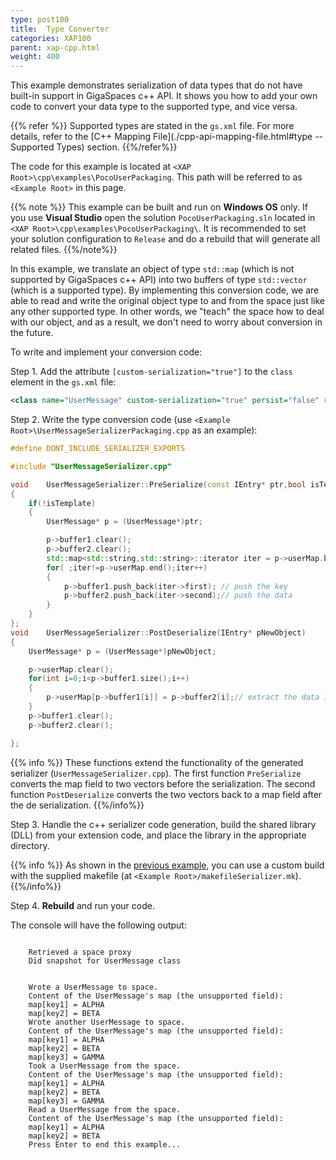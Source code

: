 ```yaml
---
type: post100
title:  Type Converter
categories: XAP100
parent: xap-cpp.html
weight: 400
---
```




This example demonstrates serialization of data types that do not have built-in support in GigaSpaces c++ API. It shows you how to add your own code to convert your data type to the supported type, and vice versa.

{{% refer %}}
Supported types are stated in the `gs.xml` file. For more details, refer to the [C++ Mapping File](./cpp-api-mapping-file.html#type -- Supported Types) section.
{{%/refer%}}


The code for this example is located at `<XAP Root>\cpp\examples\PocoUserPackaging`. This path will be referred to as `<Example Root>` in this page.

{{% note %}}
This example can be built and run on **Windows OS** only. If you use **Visual Studio** open the solution `PocoUserPackaging.sln` located in `<XAP Root>\cpp\examples\PocoUserPackaging\`. It is recommended to set your solution configuration to `Release` and do a rebuild that will generate all related files.
{{%/note%}}

In this example, we translate an object of type `std::map` (which is not supported by GigaSpaces c++ API) into two buffers of type `std::vector` (which is a supported type).
By implementing this conversion code, we are able to read and write the original object type to and from the space just like any other supported type. In other words, we "teach" the space how to deal with our object, and as a result, we don't need to worry about conversion in the future.

To write and implement your conversion code:

Step 1. Add the attribute `[custom-serialization="true"]` to the `class` element in the `gs.xml` file:


```xml
<class name="UserMessage" custom-serialization="true" persist="false" replicate="false" fifo="false" >
```

Step 2. Write the type conversion code (use `<Example Root>\UserMessageSerializerPackaging.cpp` as an example):


```cpp
#define DONT_INCLUDE_SERIALIZER_EXPORTS

#include "UserMessageSerializer.cpp"

void	UserMessageSerializer::PreSerialize(const IEntry* ptr,bool isTemplate)
{
	if(!isTemplate)
	{
		UserMessage* p = (UserMessage*)ptr;

		p->buffer1.clear();
		p->buffer2.clear();
		std::map<std::string,std::string>::iterator iter = p->userMap.begin();
		for( ;iter!=p->userMap.end();iter++)
		{
			p->buffer1.push_back(iter->first); // push the key
			p->buffer2.push_back(iter->second);// push the data
		}
	}
};
void	UserMessageSerializer::PostDeserialize(IEntry* pNewObject)
{
	UserMessage* p = (UserMessage*)pNewObject;

	p->userMap.clear();
	for(int i=0;i<p->buffer1.size();i++)
	{
		p->userMap[p->buffer1[i]] = p->buffer2[i];// extract the data into the map
	}
	p->buffer1.clear();
	p->buffer2.clear();

};
```

{{% info %}}
These functions extend the functionality of the generated serializer (`UserMessageSerializer.cpp`). The first function `PreSerialize` converts the map field to two vectors before the serialization. The second function `PostDeserialize` converts the two vectors back to a map field after the de serialization.
{{%/info%}}

Step 3. Handle the c++ serializer code generation, build the shared library (DLL) from your extension code, and place the library in the appropriate directory.

{{% info %}}
As shown in the [previous example](./cpp-writing-existing-class-to-space.html), you can use a custom build with the supplied makefile (at `<Example Root>/makefileSerializer.mk`).
{{%/info%}}

Step 4. **Rebuild** and run your code.

The console will have the following output:


```console

    Retrieved a space proxy
    Did snapshot for UserMessage class


    Wrote a UserMessage to space.
    Content of the UserMessage's map (the unsupported field):
    map[key1] = ALPHA
    map[key2] = BETA
    Wrote another UserMessage to space.
    Content of the UserMessage's map (the unsupported field):
    map[key1] = ALPHA
    map[key2] = BETA
    map[key3] = GAMMA
    Took a UserMessage from the space.
    Content of the UserMessage's map (the unsupported field):
    map[key1] = ALPHA
    map[key2] = BETA
    map[key3] = GAMMA
    Read a UserMessage from the space.
    Content of the UserMessage's map (the unsupported field):
    map[key1] = ALPHA
    map[key2] = BETA
    Press Enter to end this example...
```
